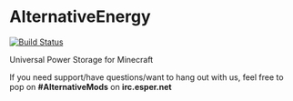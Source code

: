AlternativeEnergy
=================

[![Build Status](http://shadowcity.net:8080/buildStatus/icon?job=AlternativeEnergy)](http://shadowcity.net:8080/job/AlternativeEnergy/)

Universal Power Storage for Minecraft

If you need support/have questions/want to hang out with us, feel free to pop on **#AlternativeMods** on **irc.esper.net**
